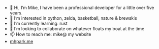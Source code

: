 - 👋 Hi, I’m Mike, I have been a professional developer for a little over five years.
- 👀 I’m interested in python, zelda, basketball, nature & brewskis
- 🌱 I’m currently learning: rust
- 💞️ I’m looking to collaborate on whatever floats my boat at the time
- 📫 How to reach me: mike@ my website
-  [mhpark.me](https://mhpark.me)


